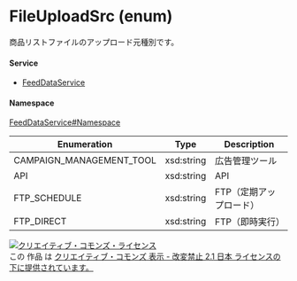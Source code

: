 

# FileUploadSrc (enum)

商品リストファイルのアップロード元種別です。

#### Service

+ [FeedDataService](../../services/FeedDataService.md)

#### Namespace

[FeedDataService#Namespace](../../services/FeedDataService.md#namespace)

| Enumeration  |       Type       |          Description          |
| ------------ | ---------------- | ----------------------------- |
| CAMPAIGN_MANAGEMENT_TOOL | xsd:string | 広告管理ツール |
| API | xsd:string | API |
| FTP_SCHEDULE | xsd:string | FTP（定期アップロード） |
| FTP_DIRECT | xsd:string | FTP（即時実行） |

<a rel="license" href="http://creativecommons.org/licenses/by-nd/2.1/jp/"><img alt="クリエイティブ・コモンズ・ライセンス" style="border-width:0" src="https://i.creativecommons.org/l/by-nd/2.1/jp/88x31.png" /></a><br />この 作品 は <a rel="license" href="http://creativecommons.org/licenses/by-nd/2.1/jp/">クリエイティブ・コモンズ 表示 - 改変禁止 2.1 日本 ライセンスの下に提供されています。</a>
